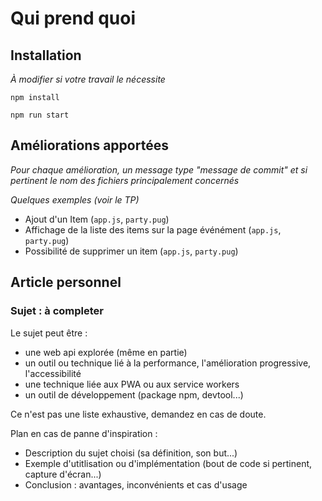 # Qui prend quoi

## Installation

_À modifier si votre travail le nécessite_

`npm install`

`npm run start`

## Améliorations apportées

_Pour chaque amélioration, un message type "message de commit" et si pertinent le nom des fichiers principalement concernés_

_Quelques exemples (voir le TP)_

- Ajout d'un Item (`app.js`, `party.pug`)
- Affichage de la liste des items sur la page événément (`app.js`, `party.pug`)
- Possibilité de supprimer un item (`app.js`, `party.pug`)

## Article personnel

### Sujet : à completer

Le sujet peut être :

- une web api explorée (même en partie)
- un outil ou technique lié à la performance, l'amélioration progressive, l'accessibilité
- une technique liée aux PWA ou aux service workers
- un outil de développement (package npm, devtool...)

Ce n'est pas une liste exhaustive, demandez en cas de doute.

Plan en cas de panne d'inspiration :

- Description du sujet choisi (sa définition, son but...)
- Exemple d'utitlisation ou d'implémentation (bout de code si pertinent, capture d'écran...)
- Conclusion : avantages, inconvénients et cas d'usage

